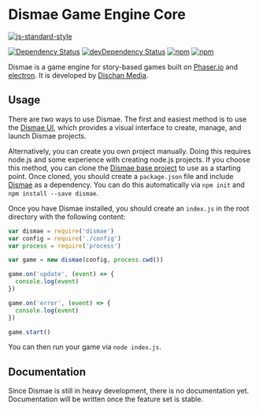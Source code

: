# Dismae Game Engine Core
[![js-standard-style](https://cdn.rawgit.com/feross/standard/master/badge.svg)](https://github.com/feross/standard)


[![Dependency Status](https://david-dm.org/dischan/dismae.svg)](https://david-dm.org/dischan/dismae)
[![devDependency Status](https://david-dm.org/dischan/dismae/dev-status.svg)](https://david-dm.org/dischan/dismae#info=devDependencies) [![npm](https://img.shields.io/npm/dt/dismae.svg?maxAge=2592000)](https://www.npmjs.com/package/dismae)
[![npm](https://img.shields.io/npm/dm/dismae.svg?maxAge=2592000)](https://www.npmjs.com/package/dismae)

Dismae is a game engine for story-based games built on [Phaser.io](http://phaser.io/) and [electron](http://electron.atom.io/). It is developed by [Dischan Media](https://dischan.co/).

## Usage

There are two ways to use Dismae. The first and easiest method is to use the [Dismae UI](https://github.com/Dischan/dismae-ui/releases/latest), which provides a visual interface to create, manage, and launch Dismae projects.

Alternatively, you can create you own project manually. Doing this requires node.js and some experience with creating node.js projects. If you choose this method, you can clone the [Dismae base project](https://github.com/Dischan/dismae-base) to use as a starting point. Once cloned, you should create a `package.json` file and include [Dismae](https://www.npmjs.com/package/dismae) as a dependency. You can do this automatically via `npm init` and `npm install --save dismae`.

Once you have Dismae installed, you should create an `index.js` in the root directory with the following content:

```javascript
var dismae = require('dismae')
var config = require('./config')
var process = require('process')

var game = new dismae(config, process.cwd())

game.on('update', (event) => {
  console.log(event)
})

game.on('error', (event) => {
  console.log(event)
})

game.start()
```

You can then run your game via `node index.js`.

## Documentation

Since Dismae is still in heavy development, there is no documentation yet. Documentation will be written once the feature set is stable.

